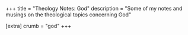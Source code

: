 +++
title = "Theology Notes: God"
description = "Some of my notes and musings on the theological topics concerning God"

[extra]
crumb = "god"
+++

